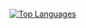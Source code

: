 [![Top Languages](https://github-readme-stats.vercel.app/api/top-langs/?username=EthanPilz&layout=compact&theme=aura)](https://github.com/anuraghazra/github-readme-stats)
